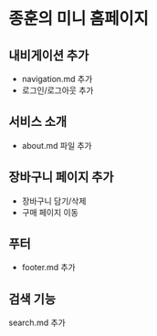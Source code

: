 # 종훈의 미니 홈페이지

## 내비게이션 추가
- navigation.md 추가
- 로그인/로그아웃 추가

## 서비스 소개
- about.md 파일 추가

## 장바구니 페이지 추가
- 장바구니 담기/삭제
- 구매 페이지 이동

## 푸터
- footer.md 추가

## 검색 기능 
search.md 추가